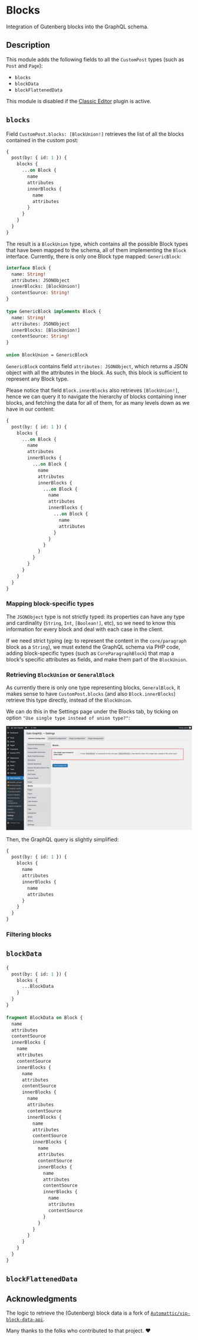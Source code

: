 # Blocks

Integration of Gutenberg blocks into the GraphQL schema.

## Description

This module adds the following fields to all the `CustomPost` types (such as `Post` and `Page`):

- `blocks`
- `blockData`
- `blockFlattenedData`

This module is disabled if the [Classic Editor](https://wordpress.org/plugins/classic-editor/) plugin is active.

## `blocks`

Field `CustomPost.blocks: [BlockUnion!]` retrieves the list of all the blocks contained in the custom post:

```graphql
{
  post(by: { id: 1 }) {
    blocks {
      ...on Block {
        name
        attributes
        innerBlocks {
          name
          attributes
        }
      }
    }
  }
}
```

The result is a `BlockUnion` type, which contains all the possible Block types that have been mapped to the schema, all of them implementing the `Block` interface. Currently, there is only one Block type mapped: `GenericBlock`:

```graphql
interface Block {
  name: String!
  attributes: JSONObject
  innerBlocks: [BlockUnion!]
  contentSource: String!
}

type GenericBlock implements Block {
  name: String!
  attributes: JSONObject
  innerBlocks: [BlockUnion!]
  contentSource: String!
}

union BlockUnion = GenericBlock
```

`GenericBlock` contains field `attributes: JSONObject`, which returns a JSON object with all the attributes in the block. As such, this block is sufficient to represent any Block type.

Please notice that field `Block.innerBlocks` also retrieves `[BlockUnion!]`, hence we can query it to navigate the hierarchy of blocks containing inner blocks, and fetching the data for all of them, for as many levels down as we have in our content:

```graphql
{
  post(by: { id: 1 }) {
    blocks {
      ...on Block {
        name
        attributes
        innerBlocks {
          ...on Block {
            name
            attributes
            innerBlocks {
              ...on Block {
                name
                attributes
                innerBlocks {
                  ...on Block {
                    name
                    attributes
                  }
                }
              }
            }
          }
        }
      }
    }
  }
}
```

### Mapping block-specific types

The `JSONObject` type is not strictly typed: its properties can have any type and cardinality (`String`, `Int`, `[Boolean!]`, etc), so we need to know this information for every block and deal with each case in the client.

If we need strict typing (eg: to represent the content in the `core/paragraph` block as a `String`), we must extend the GraphQL schema via PHP code, adding block-specific types (such as `CoreParagraphBlock`) that map a block's specific attributes as fields, and make them part of the `BlockUnion`.

### Retrieving `BlockUnion` or `GeneralBlock`

As currently there is only one type representing blocks, `GeneralBlock`, it makes sense to have `CustomPost.blocks` (and also `Block.innerBlocks`) retrieve this type directly, instead of the `BlockUnion`.

We can do this in the Settings page under the Blocks tab, by ticking on option `"Use single type instead of union type?"`:

![Configuring to directly retrieve `GeneralBlock` instead of `BlockUnion`](../../images/settings-blocks-single-type.png)

Then, the GraphQL query is slightly simplified:

```graphql
{
  post(by: { id: 1 }) {
    blocks {
      name
      attributes
      innerBlocks {
        name
        attributes
      }
    }
  }
}
```

### Filtering blocks

## `blockData`

```graphql
{
  post(by: { id: 1 }) {
    blocks {
      ...BlockData
    }
  }
}

fragment BlockData on Block {
  name
  attributes
  contentSource
  innerBlocks {
    name
    attributes
    contentSource
    innerBlocks {
      name
      attributes
      contentSource
      innerBlocks {
        name
        attributes
        contentSource
        innerBlocks {
          name
          attributes
          contentSource
          innerBlocks {
            name
            attributes
            contentSource
            innerBlocks {
              name
              attributes
              contentSource
              innerBlocks {
                name
                attributes
                contentSource
              }
            }
          }
        }
      }
    }
  }
}
```

## `blockFlattenedData`



## Acknowledgments

The logic to retrieve the (Gutenberg) block data is a fork of [`Automattic/vip-block-data-api`](https://github.com/Automattic/vip-block-data-api/).

Many thanks to the folks who contributed to that project. ❤️
